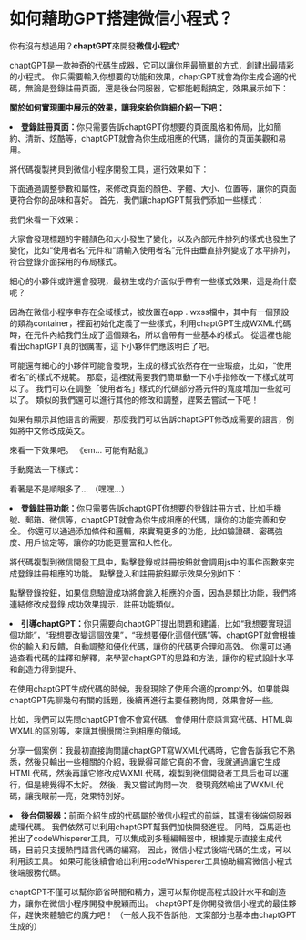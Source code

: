 # 如何藉助GPT搭建微信小程式？
你有沒有想過用？<b>chaptGPT</b>來開發<b>微信小程式</b>?

chaptGPT是一款神奇的代碼生成器，它可以讓你用最簡單的方式，創建出最精彩的小程式。 你只需要輸入你想要的功能和效果，chaptGPT就會為你生成合適的代碼，無論是登錄註冊頁面，還是後台伺服器，它都能輕鬆搞定，效果展示如下：



<b>關於如何實現圖中展示的效果，讓我來給你詳細介紹一下吧：</b>
<li><b>登錄註冊頁面：</b>你只需要告訴chaptGPT你想要的頁面風格和佈局，比如簡約、清新、炫酷等，chaptGPT就會為你生成相應的代碼，讓你的頁面美觀和易用。</li>



將代碼複製拷貝到微信小程序開發工具，運行效果如下：



下面通過調整參數和屬性，來修改頁面的顏色、字體、大小、位置等，讓你的頁面更符合你的品味和喜好。 首先，我們讓chaptGPT幫我們添加一些樣式：



我們來看一下效果：



大家會發現標題的字體顏色和大小發生了變化，以及內部元件排列的樣式也發生了變化，比如“使用者名”元件和“請輸入使用者名”元件由垂直排列變成了水平排列，符合登錄介面採用的布局樣式。

細心的小夥伴或許還會發現，最初生成的介面似乎帶有一些樣式效果，這是為什麼呢？

因為在微信小程序申存在全域樣式，被放置在app . wxss檔中，其中有一個預設的類為container，裡面初始化定義了一些樣式，利用chaptGPT生成WXML代碼時，在元件內給我們生成了這個類名，所以會帶有一些基本的樣式。 從這裡也能看出chaptGPT真的很厲害，這下小夥伴們應該明白了吧。


可能還有細心的小夥伴可能會發現，生成的樣式依然存在一些瑕疵，比如，“使用者名”的樣式不規範。 那麼，這裡就需要我們簡單動一下小手指修改一下樣式就可以了。 我們可以在調整「使用者名」樣式的代碼部分將元件的寬度增加一些就可以了。 類似的我們還可以進行其他的修改和調整，趕緊去嘗試一下吧！






如果有顯示其他語言的需要，那麼我們可以告訴chaptGPT修改成需要的語言，例如將中文修改成英文。



來看一下效果吧。 《em... 可能有點亂》



手動魔法一下樣式：






看著是不是順眼多了... （嘿嘿...）
<li><b>登錄註冊功能：</b>你只需要告訴chaptGPT你想要的登錄註冊方式，比如手機號、郵箱、微信等，chaptGPT就會為你生成相應的代碼，讓你的功能完善和安全。 你還可以通過添加條件和邏輯，來實現更多的功能，比如驗證碼、密碼強度、用戶協定等，讓你的功能更豐富和人性化。</li>












將代碼複製到微信開發工具中，點擊登錄或註冊按鈕就會調用js中的事件函數來完成登錄註冊相應的功能。 點擊登入和註冊按鈕顯示效果分別如下：



點擊登錄按鈕，如果信息驗證成功將會跳入相應的介面，因為是類比功能，我們將連結修改成登錄
成功效果提示，註冊功能類似。






<li><b>引導chaptGPT：</b>你只需要向chaptGPT提出問題和建議，比如“我想要實現這個功能”，“我想要改變這個效果”，“我想要優化這個代碼”等，chaptGPT就會根據你的輸入和反饋，自動調整和優化代碼，讓你的代碼更合理和高效。 你還可以通過查看代碼的註釋和解釋，來學習chaptGPT的思路和方法，讓你的程式設計水平和創造力得到提升。</li>






在使用chaptGPT生成代碼的時候，我發現除了使用合適的prompt外，如果能與chaptGPT先聊幾句有關的話題，後續再進行主要任務詢問，效果會好一些。

比如，我們可以先問chaptGPT會不會寫代碼、會使用什麼語言寫代碼、HTML與WXML的區別等，來讓其慢慢關注到相應的領域。

分享一個案例：我最初直接詢問讓chaptGPT寫WXML代碼時，它會告訴我它不熟悉，然後只輸出一些相關的介紹，我覺得可能它真的不會，我就通過讓它生成HTML代碼，然後再讓它修改成WXML代碼，複製到微信開發者工具后也可以運行，但是總覺得不太好。 然後，我又嘗試詢問一次，發現竟然輸出了WXML代碼，讓我眼前一亮，效果特別好。


<li><b>後台伺服器：</b>前面介紹生成的代碼屬於微信小程式的前端，其還有後端伺服器處理代碼。 我們依然可以利用chaptGPT幫我們加快開發進程。 同時，亞馬遜也推出了codeWhisperer工具，可以集成到多種編輯器中，根據提示直接生成代碼，目前只支援熱門語言代碼的編寫。 因此，微信小程式後端代碼的生成，可以利用該工具。 如果可能後續會給出利用codeWhisperer工具協助編寫微信小程式後端服務代碼。</li>


chaptGPT不僅可以幫你節省時間和精力，還可以幫你提高程式設計水平和創造力，讓你在微信小程序開發中脫穎而出。 chaptGPT是你開發微信小程式的最佳夥伴，趕快來體驗它的魔力吧！ （一般人我不告訴他，文案部分也基本由chaptGPT生成的）
